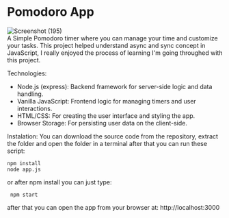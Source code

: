 # Pomodoro App 

![Screenshot (195)](https://github.com/user-attachments/assets/187f7e6f-9f3c-4273-b5c8-7f050e0b4084)                                
A Simple Pomodoro timer where you can manage your time and customize your tasks.
This project helped understand async and sync concept in JavaScript, I really enjoyed the process of learning I'm going throughed with this project. 

Technologies:                                     
- Node.js (express): Backend framework for server-side logic and data handling.               
- Vanilla JavaScript: Frontend logic for managing timers and user interactions.        
- HTML/CSS: For creating the user interface and styling the app.        
- Browser Storage: For persisting user data on the client-side.   

Instalation: 
You can download the source code from the repository, extract the folder and open the folder in a terminal
after that you can run these script:

    npm install    
    node app.js

or after npm install you can just type:

     npm start

after that you can open the app from your browser at: http://localhost:3000


 
 
